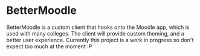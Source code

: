 # BetterMoodle

BetterMoodle is a custom client that hooks onto the Moodle app, which is used with many colleges. The client will provide custom theming, and a better user experience. Currently this project is a work in progress so don't expect too much at the moment :P
